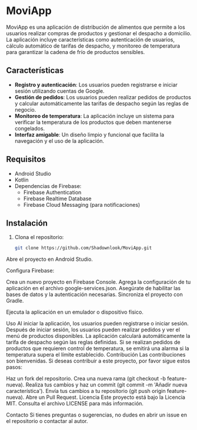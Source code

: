 # MoviApp

MoviApp es una aplicación de distribución de alimentos que permite a los usuarios realizar compras de productos y gestionar el despacho a domicilio. La aplicación incluye características como autenticación de usuarios, cálculo automático de tarifas de despacho, y monitoreo de temperatura para garantizar la cadena de frío de productos sensibles.

## Características

- **Registro y autenticación**: Los usuarios pueden registrarse e iniciar sesión utilizando cuentas de Google.
- **Gestión de pedidos**: Los usuarios pueden realizar pedidos de productos y calcular automáticamente las tarifas de despacho según las reglas de negocio.
- **Monitoreo de temperatura**: La aplicación incluye un sistema para verificar la temperatura de los productos que deben mantenerse congelados.
- **Interfaz amigable**: Un diseño limpio y funcional que facilita la navegación y el uso de la aplicación.

## Requisitos

- Android Studio
- Kotlin
- Dependencias de Firebase:
  - Firebase Authentication
  - Firebase Realtime Database
  - Firebase Cloud Messaging (para notificaciones)

## Instalación

1. Clona el repositorio:
   ```bash
   git clone https://github.com/Shadownlook/MoviApp.git

Abre el proyecto en Android Studio.

Configura Firebase:

Crea un nuevo proyecto en Firebase Console.
Agrega la configuración de tu aplicación en el archivo google-services.json.
Asegúrate de habilitar las bases de datos y la autenticación necesarias.
Sincroniza el proyecto con Gradle.

Ejecuta la aplicación en un emulador o dispositivo físico.

Uso
Al iniciar la aplicación, los usuarios pueden registrarse o iniciar sesión.
Después de iniciar sesión, los usuarios pueden realizar pedidos y ver el menú de productos disponibles.
La aplicación calculará automáticamente la tarifa de despacho según las reglas definidas.
Si se realizan pedidos de productos que requieren control de temperatura, se emitirá una alarma si la temperatura supera el límite establecido.
Contribución
Las contribuciones son bienvenidas. Si deseas contribuir a este proyecto, por favor sigue estos pasos:

Haz un fork del repositorio.
Crea una nueva rama (git checkout -b feature-nueva).
Realiza tus cambios y haz un commit (git commit -m 'Añadir nueva característica').
Envía tus cambios a tu repositorio (git push origin feature-nueva).
Abre un Pull Request.
Licencia
Este proyecto está bajo la Licencia MIT. Consulta el archivo LICENSE para más información.

Contacto
Si tienes preguntas o sugerencias, no dudes en abrir un issue en el repositorio o contactar al autor.
